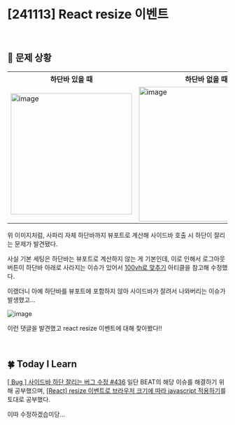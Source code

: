 # [241113] React resize 이벤트

</br>

## 🤔 문제 상황

<table align="center">
        <tr align="center">
            <th>하단바 있을 때</th>
            <th>하단바 없을 때</th>
        </tr>
        <tr>
            <td><img width="277" alt="image" src="https://github.com/user-attachments/assets/38fa1f33-68b8-4980-838a-818327d26d71"></td>
            <td><img width="308" alt="image" src="https://github.com/user-attachments/assets/922e27f5-4e6e-4bb8-a7b6-7a9b7f02bd38"></td>
        </tr>
    </table>



위 이미지처럼, 사파리 자체 하단바까지 뷰포트로 계산해 사이드바 호출 시 하단이 잘리는 문제가 발견됐다.

사실 기본 세팅은 하단바는 뷰포트로 계산하지 않는 게 기본인데, 이로 인해서 로그아웃 버튼이 하단바 아래로 사라지는 이슈가 있어서 [100vh로 맞추기](https://velog.io/@eunddodi/React-%EB%AA%A8%EB%B0%94%EC%9D%BC-%EC%9B%B9-%EC%95%B1-100vh-%EC%8B%A4%EC%A0%9C-%ED%99%94%EB%A9%B4-%ED%81%AC%EA%B8%B0%EB%A1%9C-%EB%A7%9E%EC%B6%94%EA%B8%B0) 아티클을 참고해 수정했다. 

이랬더니 아예 하단바를 뷰포트에 포함하지 않아 사이드바가 잘려서 나와버리는 이슈가 발생했고... 

![image](https://github.com/user-attachments/assets/d1f3cfca-43d4-4eb5-8e03-96e235887a7a)

이런 댓글을 발견했고 react resize 이벤트에 대해 찾아봤다!! 

</br>

## 🍀 Today I Learn
[[ Bug ] 사이드바 하단 잘리는 버그 수정 #436](https://github.com/TEAM-BEAT/BEAT-Client/issues/436)
일단 BEAT의 해당 이슈를 해결하기 위해 공부했으며, [[React] resize 이벤트로 브라우저 크기에 따라 javascript 적용하기](https://divheer.tistory.com/247)를 토대로 공부했다.

이따 수정하겠습미당... 
